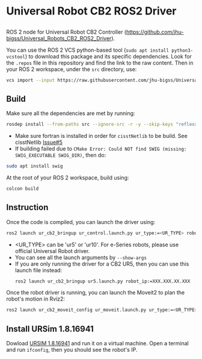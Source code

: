 # Universal Robot CB2 ROS2 Driver

## 
ROS 2 node for Universal Robot CB2 Controller (https://github.com/jhu-bigss/Universal_Robots_CB2_ROS2_Driver).

You can use the ROS 2 VCS python-based tool (`sudo apt install python3-vcstool`) to download this package and its specific dependencies. Look for the `.repos` file in this repository and find the link to the raw content. Then in your ROS 2 workspace, under the `src` directory, use:
```bash
vcs import --input https://raw.githubusercontent.com/jhu-bigss/Universal_Robots_CB2_ROS2_Driver/main/ur_cb2_driver.repos
```

## Build
Make sure all the dependencies are met by running:

```bash
rosdep install --from-paths src --ignore-src -r -y --skip-keys "reflexxes_type2"
```

* Make sure fortran is installed in order for `cisstNetlib` to be build. See cisstNetlib [Issue#5](https://github.com/jhu-cisst/cisstNetlib/issues/5#issuecomment-1169452231)
* If building failed due to `CMake Error: Could NOT find SWIG (missing: SWIG_EXECUTABLE SWIG_DIR)`, then do:
```bash
sudo apt install swig
```

At the root of your ROS 2 workspace, build using:
```bash
colcon build
```

## Instruction

Once the code is compiled, you can launch the driver using:
```bash
ros2 launch ur_cb2_bringup ur_control.launch.py ur_type:=<UR_TYPE> robot_ip:=<IP_OF_THE_ROBOT>
```

- <UR_TYPE> can be 'ur5' or 'ur10'. For e-Series robots, please use official Universal Robot driver.
- You can see all the launch arguments by `--show-args`
- If you are only running the driver for a CB2 UR5, then you can use this launch file instead:
    ```bash
    ros2 launch ur_cb2_bringup ur5.launch.py robot_ip:=XXX.XXX.XX.XXX
    ```

Once the robot driver is running, you can launch the Moveit2 to plan the robot's motion in Rviz2:
```bash
ros2 launch ur_cb2_moveit_config ur_moveit.launch.py ur_type:=<UR_TYPE>
```

## Install URSim 1.8.16941
Dowload [URSIM 1.8.16941](https://www.universal-robots.com/download/software-cb-series/simulator-non-linux/offline-simulator-cb-series-non-linux-ursim-1816941/) and run it on a virtual machine. Open a terminal and run `ifconfig`, then you should see the robot's IP.
